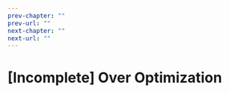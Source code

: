 ```yaml
---
prev-chapter: ""
prev-url: ""
next-chapter: ""
next-url: ""
---
```


# [Incomplete] Over Optimization